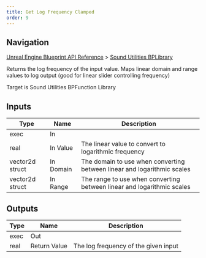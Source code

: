 ```yaml
---
title: Get Log Frequency Clamped
order: 9
---
```

## Navigation

[Unreal Engine Blueprint API Reference](https://dev.epicgames.com/documentation/en-us/unreal-engine/BlueprintAPI) > [Sound Utilities BPLibrary](https://dev.epicgames.com/documentation/en-us/unreal-engine/BlueprintAPI/SoundUtilitiesBPLibrary)

Returns the log frequency of the input value. Maps linear domain and range values to log output (good for linear slider controlling frequency)

Target is Sound Utilities BPFunction Library

## Inputs

| Type | Name | Description |
| --- | --- | --- |
| exec | In |  |
| real | In Value | The linear value to convert to logarithmic frequency |
| vector2d struct | In Domain | The domain to use when converting between linear and logarithmic scales |
| vector2d struct | In Range | The range to use when converting between linear and logarithmic scales |

## Outputs

| Type | Name | Description |
| --- | --- | --- |
| exec | Out |  |
| real | Return Value | The log frequency of the given input |
